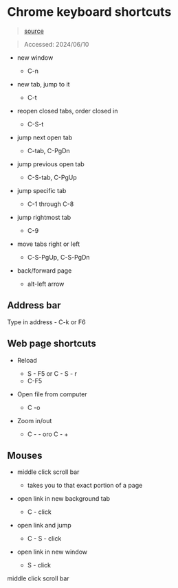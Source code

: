 # Chrome keyboard shortcuts

> [source](https://support.google.com/chrome/answer/157179)

> Accessed: 2024/06/10

- new window
	- C-n
- new tab, jump to it
	- C-t
- reopen closed tabs, order closed in
	- C-S-t
- jump next open tab
	- C-tab, C-PgDn
- jump previous open tab
	- C-S-tab, C-PgUp
- jump specific tab
	- C-1 through C-8
- jump rightmost tab
	- C-9
- move tabs right or left
	- C-S-PgUp, C-S-PgDn

- back/forward page
	- alt-left arrow

## Address bar

Type in address
	- C-k or F6

## Web page shortcuts

- Reload
	-  S - F5 or C - S - r
	- C-F5

- Open file from computer
	- C -o

- Zoom in/out
	- C - - oro C - +

## Mouses

- middle click scroll bar
	- takes you to that exact portion of a page	

- open link in new background tab
	- C - click

- open link and jump
	- C - S - click

- open link in new window
	- S - click

middle click scroll bar
